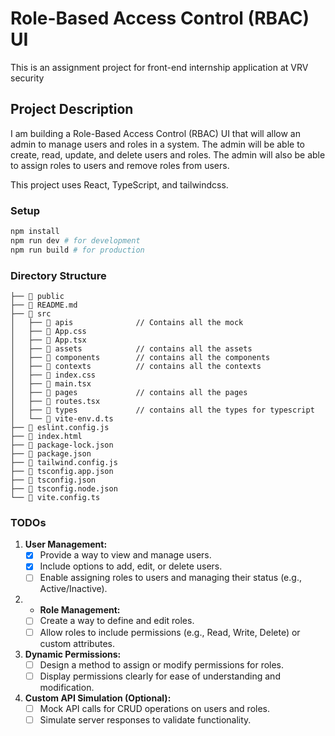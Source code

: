 # Role-Based Access Control (RBAC) UI

This is an assignment project for front-end internship application at VRV security

## Project Description

I am building a Role-Based Access Control (RBAC) UI that will allow an admin to manage users and roles in a system.
The admin will be able to create, read, update, and delete users and roles.
The admin will also be able to assign roles to users and remove roles from users.

This project uses React, TypeScript, and tailwindcss.

### Setup

```bash
npm install
npm run dev # for development
npm run build # for production
```

### Directory Structure

```text
├──  public
├──  README.md
├── 󱧼 src
│   ├──  apis              // Contains all the mock
│   ├──  App.css
│   ├──  App.tsx
│   ├──  assets            // contains all the assets
│   ├──  components        // contains all the components
│   ├──  contexts          // contains all the contexts
│   ├──  index.css
│   ├──  main.tsx
│   ├──  pages             // contains all the pages
│   ├──  routes.tsx
│   ├──  types             // contains all the types for typescript
│   └──  vite-env.d.ts
├──  eslint.config.js
├──  index.html
├──  package-lock.json
├──  package.json
├──  tailwind.config.js
├──  tsconfig.app.json
├──  tsconfig.json
├──  tsconfig.node.json
└──  vite.config.ts
```

### TODOs

1. **User Management:**
   - [x] Provide a way to view and manage users.
   - [x] Include options to add, edit, or delete users.
   - [ ] Enable assigning roles to users and managing their status (e.g., Active/Inactive).
2. - **Role Management:**
   - [ ] Create a way to define and edit roles.
   - [ ] Allow roles to include permissions (e.g., Read, Write, Delete) or custom attributes.
3. **Dynamic Permissions:**
   - [ ] Design a method to assign or modify permissions for roles.
   - [ ] Display permissions clearly for ease of understanding and modification.
4. **Custom API Simulation (Optional):**
   - [ ] Mock API calls for CRUD operations on users and roles.
   - [ ] Simulate server responses to validate functionality.
